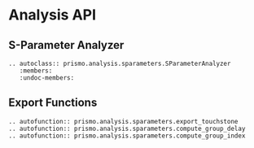 # Analysis API

## S-Parameter Analyzer

```{eval-rst}
.. autoclass:: prismo.analysis.sparameters.SParameterAnalyzer
   :members:
   :undoc-members:
```

## Export Functions

```{eval-rst}
.. autofunction:: prismo.analysis.sparameters.export_touchstone
.. autofunction:: prismo.analysis.sparameters.compute_group_delay
.. autofunction:: prismo.analysis.sparameters.compute_group_index
```
